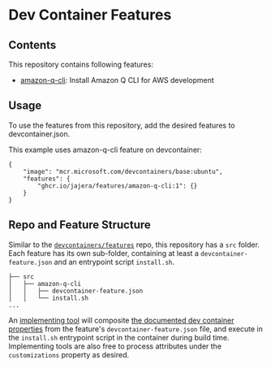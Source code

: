 # Dev Container Features

## Contents

This repository contains following features:

- [amazon-q-cli](./src/amazon-q-cli/README.md): Install Amazon Q CLI for AWS development

## Usage

To use the features from this repository, add the desired features to devcontainer.json.

This example uses amazon-q-cli feature on devcontainer:

```jsonc
{
    "image": "mcr.microsoft.com/devcontainers/base:ubuntu",
    "features": {
        "ghcr.io/jajera/features/amazon-q-cli:1": {}
    }
}
```

## Repo and Feature Structure

Similar to the [`devcontainers/features`](https://github.com/devcontainers/features) repo, this repository has a `src` folder. Each feature has its own sub-folder, containing at least a `devcontainer-feature.json` and an entrypoint script `install.sh`.

```plaintext
├── src
│   ├── amazon-q-cli
│   │   ├── devcontainer-feature.json
│   │   └── install.sh
...
```

An [implementing tool](https://containers.dev/supporting#tools) will composite [the documented dev container properties](https://containers.dev/implementors/features/#devcontainer-feature-json-properties) from the feature's `devcontainer-feature.json` file, and execute in the `install.sh` entrypoint script in the container during build time. Implementing tools are also free to process attributes under the `customizations` property as desired.
